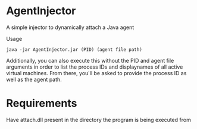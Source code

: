 # AgentInjector
 A simple injector to dynamically attach a Java agent

Usage

```
java -jar AgentInjector.jar (PID) (agent file path)
```

Additionally, you can also execute this without the PID and agent file arguments in order to list the process IDs
and displaynames of all active virtual machines. From there, you'll be asked to provide the process ID as well
as the agent path.

# Requirements

Have attach.dll present in the directory the program is being executed from
